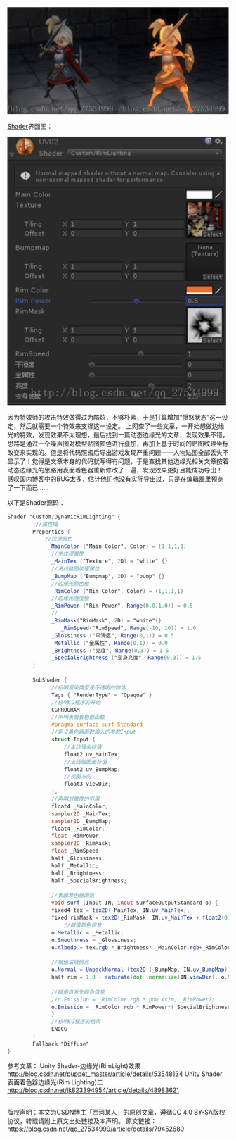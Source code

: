 <img src=".asserts/image-20230701105057159.png" alt="image-20230701105057159" style="zoom:50%;" />

[Shader](https://so.csdn.net/so/search?q=Shader&spm=1001.2101.3001.7020)界面图：

<img src=".asserts/image-20230701105116666.png" alt="image-20230701105116666" style="zoom:67%;" />

因为特效师的攻击特效做得过为酷炫，不够朴素，于是打算增加“愤怒状态”这一设定，然后就需要一个特效来支撑这一设定。
上网查了一些文章，一开始想做边缘光的特效，发现效果不太理想，最后找到一篇动态边缘光的文章，发现效果不错，思路是通过一个噪声图对模型贴图颜色进行叠加，再加上基于时间的贴图纹理坐标改变来实现的。但是将代码照搬后导出游戏发现严重问题——人物贴图全部丢失不显示了！觉得是文章本身的代码就写得有问题，于是查找其他边缘光相关文章按着动态边缘光的思路用表面着色器重新修改了一遍，发现效果更好且能成功导出！
感叹国内博客中的BUG太多，估计他们也没有实际导出过，只是在编辑器里预览了一下而已……

以下是Shader源码：

```glsl
Shader "Custom/DynamicRimLighting" {  
         //属性域  
        Properties {  
            //纹理颜色  
             _MainColor ("Main Color", Color) = (1,1,1,1)  
              //主纹理属性  
              _MainTex ("Texture", 2D) = "white" {}  
              //法线贴图纹理属性  
              _BumpMap ("Bumpmap", 2D) = "bump" {}  
              //边缘光颜色值  
              _RimColor ("Rim Color", Color) = (1,1,1,1)  
              //边缘光强度值  
              _RimPower ("Rim Power", Range(0.0,1.0)) = 0.5  
              //
              _RimMask("RimMask", 2D) = "white"{}  
                 _RimSpeed("RimSpeed", Range(-10, 10)) = 1.0  
              _Glossiness ("平滑度", Range(0,1)) = 0.5
              _Metallic ("金属性", Range(0,1)) = 0.0
              _Brightness ("亮度", Range(0,3)) = 1.5
              _SpecialBrightness ("变身亮度", Range(0,3)) = 1.5
        }

        SubShader {  
              //标明渲染类型是不透明的物体  
              Tags { "RenderType" = "Opaque" }  
              //标明CG程序的开始  
              CGPROGRAM  
              //声明表面着色器函数  
              #pragma surface surf Standard
              //定义着色器函数输入的参数Input  
              struct Input {  
                  //主纹理坐标值  
                  float2 uv_MainTex;  
                  //法线贴图坐标值  
                  float2 uv_BumpMap;  
                  //视图方向  
                  float3 viewDir;  
              };  
              //声明对属性的引用  
              float4 _MainColor;  
              sampler2D _MainTex;  
              sampler2D _BumpMap;  
              float4 _RimColor;  
              float _RimPower;  
              sampler2D _RimMask;  
              float _RimSpeed;  
              half _Glossiness;
              half _Metallic;
              half _Brightness;
              half _SpecialBrightness;

              //表面着色器函数  
              void surf (Input IN, inout SurfaceOutputStandard o) {  
              fixed4 tex = tex2D(_MainTex, IN.uv_MainTex);  
              fixed rimMask = tex2D(_RimMask, IN.uv_MainTex + float2(0 , _Time.y *_RimSpeed)).r;  
                  //赋值颜色信息  
              o.Metallic = _Metallic;
              o.Smoothness = _Glossiness;
              o.Albedo = tex.rgb *_Brightness* _MainColor.rgb+_RimColor.rgb*_RimPower*(_SpecialBrightness-rimMask); 

              //赋值法线信息  
              o.Normal = UnpackNormal (tex2D (_BumpMap, IN.uv_BumpMap));  
              half rim = 1.0 - saturate(dot (normalize(IN.viewDir), o.Normal)); 
 
              //赋值自发光颜色信息  
              //o.Emission = _RimColor.rgb * pow (rim, _RimPower);  
              o.Emission = _RimColor.rgb *_RimPower*(_SpecialBrightness-rimMask);
              }  
              //标明CG程序的结束  
              ENDCG  
        }
        Fallback "Diffuse"
}
```

参考文章：
 Unity Shader-边缘光(RimLight)效果
 http://blog.csdn.net/puppet_master/article/details/53548134
Unity Shader 表面着色器边缘光(Rim Lighting)二
  http://blog.csdn.net/jk823394954/article/details/48983621
————————————————

版权声明：本文为CSDN博主「西河某人」的原创文章，遵循CC 4.0 BY-SA版权协议，转载请附上原文出处链接及本声明。
原文链接：https://blog.csdn.net/qq_27534999/article/details/79452680